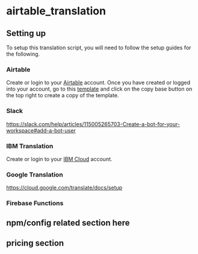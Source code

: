 # airtable_translation

## Setting up
To setup this translation script, you will need to follow the setup guides for the following.

### Airtable
Create or login to your [Airtable](https://airtable.com/) account. Once you have created or logged into your account, go to this [template](https://airtable.com/shr2JS2gOlATdwKeD) and click on the copy base button on the top right to create a copy of the template. 

### Slack
https://slack.com/help/articles/115005265703-Create-a-bot-for-your-workspace#add-a-bot-user

### IBM Translation
Create or login to your [IBM Cloud](https://www.ibm.com/cloud) account. 

### Google Translation
https://cloud.google.com/translate/docs/setup

### Firebase Functions

## npm/config related section here

## pricing section

